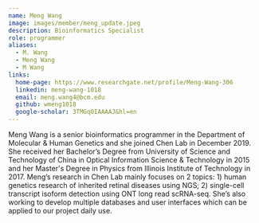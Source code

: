 ```yaml
---
name: Meng Wang
image: images/member/meng_update.jpeg
description: Bioinformatics Specialist
role: programmer
aliases:
  - M. Wang
  - Meng Wang
  - M Wang
links:
  home-page: https://www.researchgate.net/profile/Meng-Wang-306
  linkedin: meng-wang-1018
  email: meng.wang4@bcm.edu
  github: wmeng1018
  google-scholar: 3TMGqOIAAAAJ&hl=en
---
```


Meng Wang is a senior bioinformatics programmer in the Department of Molecular & Human Genetics and she joined Chen Lab in December 2019. She received her Bachelor’s Degree from University of Science and Technology of China in Optical Information Science & Technology in 2015 and her Master's Degree in Physics from Illinois Institute of Technology in 2017. Meng’s research in Chen Lab mainly focuses on 2 topics: 1) human genetics research of inherited retinal diseases using NGS; 2) single-cell transcript isoform detection using ONT long read scRNA-seq. She’s also working to develop multiple databases and user interfaces which can be applied to our project daily use.
